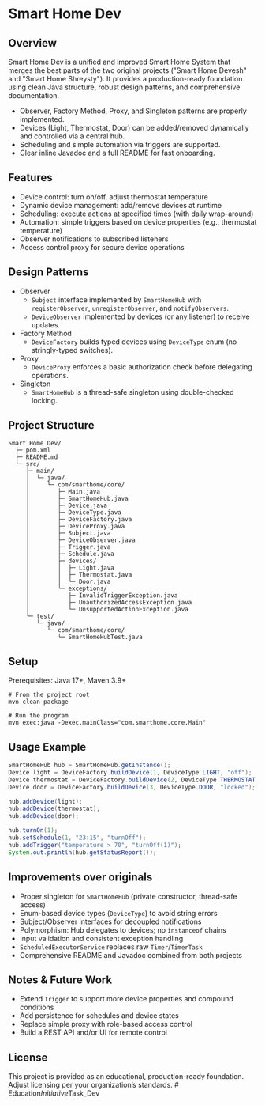 # Smart Home Dev

## Overview

Smart Home Dev is a unified and improved Smart Home System that merges the best parts of the two original projects ("Smart Home Devesh" and "Smart Home Shreysty"). It provides a production-ready foundation using clean Java structure, robust design patterns, and comprehensive documentation.

- Observer, Factory Method, Proxy, and Singleton patterns are properly implemented.
- Devices (Light, Thermostat, Door) can be added/removed dynamically and controlled via a central hub.
- Scheduling and simple automation via triggers are supported.
- Clear inline Javadoc and a full README for fast onboarding.

## Features

- Device control: turn on/off, adjust thermostat temperature
- Dynamic device management: add/remove devices at runtime
- Scheduling: execute actions at specified times (with daily wrap-around)
- Automation: simple triggers based on device properties (e.g., thermostat temperature)
- Observer notifications to subscribed listeners
- Access control proxy for secure device operations

## Design Patterns

- Observer
  - `Subject` interface implemented by `SmartHomeHub` with `registerObserver`, `unregisterObserver`, and `notifyObservers`.
  - `DeviceObserver` implemented by devices (or any listener) to receive updates.
- Factory Method
  - `DeviceFactory` builds typed devices using `DeviceType` enum (no stringly-typed switches).
- Proxy
  - `DeviceProxy` enforces a basic authorization check before delegating operations.
- Singleton
  - `SmartHomeHub` is a thread-safe singleton using double-checked locking.

## Project Structure

```
Smart Home Dev/
  ├─ pom.xml
  ├─ README.md
  └─ src/
     ├─ main/
     │  └─ java/
     │     └─ com/smarthome/core/
     │        ├─ Main.java
     │        ├─ SmartHomeHub.java
     │        ├─ Device.java
     │        ├─ DeviceType.java
     │        ├─ DeviceFactory.java
     │        ├─ DeviceProxy.java
     │        ├─ Subject.java
     │        ├─ DeviceObserver.java
     │        ├─ Trigger.java
     │        ├─ Schedule.java
     │        ├─ devices/
     │        │  ├─ Light.java
     │        │  ├─ Thermostat.java
     │        │  └─ Door.java
     │        └─ exceptions/
     │           ├─ InvalidTriggerException.java
     │           ├─ UnauthorizedAccessException.java
     │           └─ UnsupportedActionException.java
     └─ test/
        └─ java/
           └─ com/smarthome/core/
              └─ SmartHomeHubTest.java
```

## Setup

Prerequisites: Java 17+, Maven 3.9+

```
# From the project root
mvn clean package

# Run the program
mvn exec:java -Dexec.mainClass="com.smarthome.core.Main"
```

## Usage Example

```java
SmartHomeHub hub = SmartHomeHub.getInstance();
Device light = DeviceFactory.buildDevice(1, DeviceType.LIGHT, "off");
Device thermostat = DeviceFactory.buildDevice(2, DeviceType.THERMOSTAT, "72");
Device door = DeviceFactory.buildDevice(3, DeviceType.DOOR, "locked");

hub.addDevice(light);
hub.addDevice(thermostat);
hub.addDevice(door);

hub.turnOn(1);
hub.setSchedule(1, "23:15", "turnOff");
hub.addTrigger("temperature > 70", "turnOff(1)");
System.out.println(hub.getStatusReport());
```

## Improvements over originals

- Proper singleton for `SmartHomeHub` (private constructor, thread-safe access)
- Enum-based device types (`DeviceType`) to avoid string errors
- Subject/Observer interfaces for decoupled notifications
- Polymorphism: Hub delegates to devices; no `instanceof` chains
- Input validation and consistent exception handling
- `ScheduledExecutorService` replaces raw `Timer`/`TimerTask`
- Comprehensive README and Javadoc combined from both projects

## Notes & Future Work

- Extend `Trigger` to support more device properties and compound conditions
- Add persistence for schedules and device states
- Replace simple proxy with role-based access control
- Build a REST API and/or UI for remote control

## License

This project is provided as an educational, production-ready foundation. Adjust licensing per your organization’s standards. #   E d u c a t i o n _ I n i t i a t i v e _ T a s k _ D e v  
 